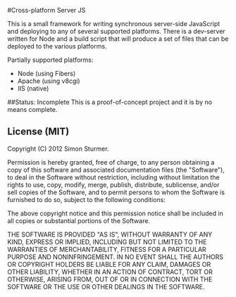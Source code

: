 #Cross-platform Server JS

This is a small framework for writing synchronous server-side JavaScript and deploying to any of several supported
platforms. There is a dev-server written for Node and a build script that will produce a set of files that can be
deployed to the various platforms.

Partially supported platforms:
 * Node (using Fibers)
 * Apache (using v8cgi)
 * IIS (native)

##Status: Incomplete
This is a proof-of-concept project and it is by no means complete.

## License (MIT)

Copyright (C) 2012 Simon Sturmer.

Permission is hereby granted, free of charge, to any person obtaining a copy of this software and associated
documentation files (the "Software"), to deal in the Software without restriction,
including without limitation the rights to use, copy, modify, merge, publish, distribute, sublicense,
and/or sell copies of the Software, and to permit persons to whom the Software is furnished to do so,
subject to the following conditions:

The above copyright notice and this permission notice shall be included in all copies or substantial portions of the
Software.

THE SOFTWARE IS PROVIDED "AS IS", WITHOUT WARRANTY OF ANY KIND, EXPRESS OR IMPLIED,
INCLUDING BUT NOT LIMITED TO THE WARRANTIES OF MERCHANTABILITY, FITNESS FOR A PARTICULAR PURPOSE AND NONINFRINGEMENT.
IN NO EVENT SHALL THE AUTHORS OR COPYRIGHT HOLDERS BE LIABLE FOR ANY CLAIM, DAMAGES OR OTHER LIABILITY,
WHETHER IN AN ACTION OF CONTRACT, TORT OR OTHERWISE, ARISING FROM, OUT OF OR IN CONNECTION WITH THE SOFTWARE OR THE
USE OR OTHER DEALINGS IN THE SOFTWARE.
